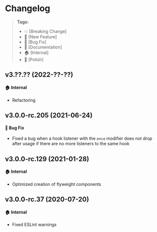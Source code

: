 Changelog
=========

> **Tags:**
> - :boom:       [Breaking Change]
> - :rocket:     [New Feature]
> - :bug:        [Bug Fix]
> - :memo:       [Documentation]
> - :house:      [Internal]
> - :nail_care:  [Polish]

## v3.??.?? (2022-??-??)

#### :house: Internal

* Refactoring

## v3.0.0-rc.205 (2021-06-24)

#### :bug: Bug Fix

* Fixed a bug when a hook listener with the `once` modifier does not drop after usage if there are no more listeners to the same hook

## v3.0.0-rc.129 (2021-01-28)

#### :house: Internal

* Optimized creation of flyweight components

## v3.0.0-rc.37 (2020-07-20)

#### :house: Internal

* Fixed ESLint warnings
